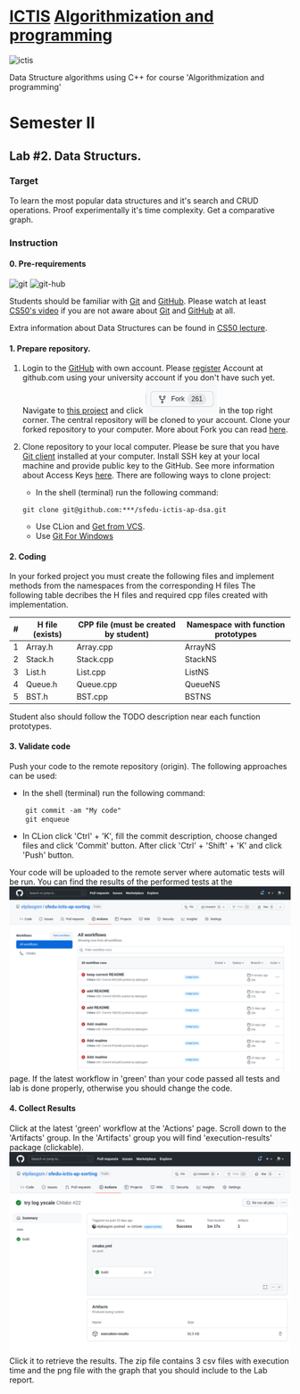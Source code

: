 # [ICTIS](http://ictis.sfedu.ru/) [Algorithmization and programming](https://teams.microsoft.com/l/team/19%3aO0HH8J1GghHXuUP-oLiJ3dZeS_cCX32opVsbXOaineI1%40thread.tacv2/conversations?groupId=ed397457-b8a1-48e0-af96-00920a873e6a&tenantId=19ba435d-e46c-436a-84f2-1b01e693e480)

<img src="http://ictis.sfedu.ru/wp-content/uploads/2021/01/%D0%BB%D0%BE%D0%B3%D0%BE.jpg" alt='ictis' height="120" />

Data Structure algorithms using C++ for course 'Algorithmization and programming'

# Semester II

## Lab #2. Data Structurs.

### Target

To learn the most popular data structures and it's search and CRUD operations. Proof experimentally it's time complexity. Get a comparative graph.

### Instruction

#### 0. Pre-requirements

<img src="https://git-scm.com/images/logo@2x.png" alt="git" height="70"/>
<img src="https://github.githubassets.com/images/modules/logos_page/GitHub-Mark.png" alt="git-hub" height="100"/>

Students should be familiar with  [Git](https://git-scm.com/) and [GitHub](https://github.com/). Please watch at
least [CS50's video](https://youtu.be/NcoBAfJ6l2Q) if you are not aware about [Git](https://git-scm.com/)
and [GitHub](https://github.com/) at all.

Extra information about Data Structures can be found in [CS50 lecture](https://www.youtube.com/watch?v=2T-A_GFuoTo).

#### 1. Prepare repository.

1. Login to the [GitHub](https://github.com/) with own account. Please [register](https://github.com/signup?ref_cta=Sign+up&ref_loc=header+logged+out&ref_page=%2F&source=header-home)
   Account at github.com using your university account if you don't have such yet. Navigate
   to [this project](https://github.com/elpilasgsm/sfedu-ictis-ap-dsa) and click ![Fork](imgs/fork-btn.png) in the top right corner. The
   central repository will be cloned to your account. Clone your forked repository to your computer.
   More about Fork you can read [here](https://docs.github.com/en/get-started/quickstart/fork-a-repo).
2. Clone repository to your local computer. Please be sure that you have [Git client](https://git-scm.com/downloads) installed at your computer. Install SSH key at your local machine and provide public key to the GitHub. See more information about Access Keys [here](https://docs.github.com/en/authentication/connecting-to-github-with-ssh/generating-a-new-ssh-key-and-adding-it-to-the-ssh-agent). There are following ways to clone project:

    - In the shell (terminal) run the following command:
    ```shell
    git clone git@github.com:***/sfedu-ictis-ap-dsa.git
    ```
    - Use CLion and [Get from VCS](https://www.jetbrains.com/help/idea/set-up-a-git-repository.html).
    - Use [Git For Windows](https://gitforwindows.org/)

#### 2. Coding

In your forked project you must create the following files and implement methods from the namespaces from the corresponding H files
The following table decribes the H files and required cpp files created with implementation.

| #   | H file (exists) | CPP file (must be created by student) | Namespace with function prototypes | 
|-----|-----------------|---------------------------------------|------------------------------------| 
| 1   | Array.h         | Array.cpp | ArrayNS |
| 2   | Stack.h         | Stack.cpp | StackNS |
| 3   | List.h          | List.cpp | ListNS |
| 4   | Queue.h         | Queue.cpp | QueueNS |
| 5   | BST.h           | BST.cpp | BSTNS |

Student also should follow the TODO description near each function prototypes.

#### 3. Validate code

Push your code to the remote repository (origin). The following approaches can be used:

- In the shell (terminal) run the following command:

```shell
    git commit -am "My code"
    git enqueue 
```
- In CLion  click 'Ctrl' + 'K', fill the commit description, choose changed files and click 'Commit' button.
  After click 'Ctrl' + 'Shift' + 'K' and click 'Push' button.

Your code will be uploaded to the remote server where automatic tests will be run.
You can find the results of the performed tests at the ![actions](./imgs/actions.png) page. If the latest workflow in 'green'
than your code passed all tests and lab is done properly, otherwise you should change the code.

#### 4. Collect Results

Click at the latest 'green' workflow at the 'Actions' page. Scroll down to the 'Artifacts' group. In the 'Artifacts' group
you will find 'execution-results' package (clickable).
![results](./imgs/results.png)
Click it to retrieve the results. The zip file contains 3 csv files with
execution time and the png file with the graph that you should include to the Lab report. 